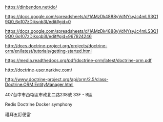 https://dinbendon.net/do/

https://docs.google.com/spreadsheets/d/1AMzDk4888yVdNYsyJc4mLS3Q19Q0_6o107zDiksqb3I/edit#gid=0

https://docs.google.com/spreadsheets/d/1AMzDk4888yVdNYsyJc4mLS3Q19Q0_6o107zDiksqb3I/edit#gid=967924246

http://docs.doctrine-project.org/projects/doctrine-orm/en/latest/tutorials/getting-started.html

https://media.readthedocs.org/pdf/doctrine-orm/latest/doctrine-orm.pdf

http://doctrine-user.narkive.com/

http://www.doctrine-project.org/api/orm/2.5/class-Doctrine.ORM.EntityManager.html

407台中市西屯區市政北二路238號   33F - B區

Redis 
Doctrine
Docker
symphony

禮拜五訂便當

